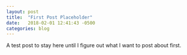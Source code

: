 ```yaml
---
layout: post
title:  "First Post Placeholder"
date:   2018-02-01 12:41:43 -0500
categories: blog
---
```

A test post to stay here until I figure out what I want to post about first.


[jekyll-docs]: https://jekyllrb.com/docs/home
[jekyll-gh]:   https://github.com/jekyll/jekyll
[jekyll-talk]: https://talk.jekyllrb.com/

